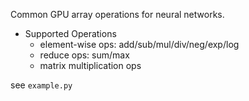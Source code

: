 Common GPU array operations for neural networks.

- Supported Operations
  - element-wise ops: add/sub/mul/div/neg/exp/log
  - reduce ops: sum/max
  - matrix multiplication ops

see `example.py`
